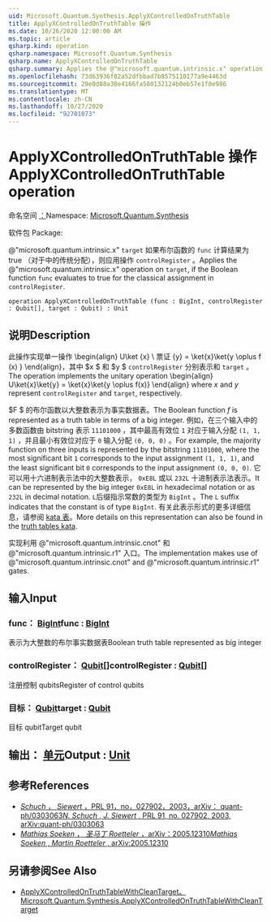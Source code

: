 ```yaml
---
uid: Microsoft.Quantum.Synthesis.ApplyXControlledOnTruthTable
title: ApplyXControlledOnTruthTable 操作
ms.date: 10/26/2020 12:00:00 AM
ms.topic: article
qsharp.kind: operation
qsharp.namespace: Microsoft.Quantum.Synthesis
qsharp.name: ApplyXControlledOnTruthTable
qsharp.summary: Applies the @"microsoft.quantum.intrinsic.x" operation on `target`, if the Boolean function `func` evaluates to true for the classical assignment in `controlRegister`.
ms.openlocfilehash: 73d63936f02a52dfbbad7b8575110177a9e4463d
ms.sourcegitcommit: 29e0d88a30e4166fa580132124b0eb57e1f0e986
ms.translationtype: MT
ms.contentlocale: zh-CN
ms.lasthandoff: 10/27/2020
ms.locfileid: "92701073"
---
```

# <a name="applyxcontrolledontruthtable-operation"></a><span data-ttu-id="52b76-102">ApplyXControlledOnTruthTable 操作</span><span class="sxs-lookup"><span data-stu-id="52b76-102">ApplyXControlledOnTruthTable operation</span></span>

<span data-ttu-id="52b76-103">命名空间 [：](xref:Microsoft.Quantum.Synthesis)</span><span class="sxs-lookup"><span data-stu-id="52b76-103">Namespace: [Microsoft.Quantum.Synthesis](xref:Microsoft.Quantum.Synthesis)</span></span>

<span data-ttu-id="52b76-104">软件包 [](https://nuget.org/packages/)</span><span class="sxs-lookup"><span data-stu-id="52b76-104">Package: [](https://nuget.org/packages/)</span></span>


<span data-ttu-id="52b76-105">@"microsoft.quantum.intrinsic.x" `target` 如果布尔函数的 `func` 计算结果为 true （对于中的传统分配），则应用操作 `controlRegister` 。</span><span class="sxs-lookup"><span data-stu-id="52b76-105">Applies the @"microsoft.quantum.intrinsic.x" operation on `target`, if the Boolean function `func` evaluates to true for the classical assignment in `controlRegister`.</span></span>

```qsharp
operation ApplyXControlledOnTruthTable (func : BigInt, controlRegister : Qubit[], target : Qubit) : Unit
```


## <a name="description"></a><span data-ttu-id="52b76-106">说明</span><span class="sxs-lookup"><span data-stu-id="52b76-106">Description</span></span>

<span data-ttu-id="52b76-107">此操作实现单一操作 \begin{align} U\ket {x} \ 票证 {y} = \ket{x}\ket{y \oplus f (x) } \end{align}，其中 $x $ 和 $y $ `controlRegister` 分别表示和 `target` 。</span><span class="sxs-lookup"><span data-stu-id="52b76-107">The operation implements the unitary operation \begin{align} U\ket{x}\ket{y} = \ket{x}\ket{y \oplus f(x)} \end{align} where $x$ and $y$ represent `controlRegister` and `target`, respectively.</span></span>

<span data-ttu-id="52b76-108">$F $ 的布尔函数以大整数表示为事实数据表。</span><span class="sxs-lookup"><span data-stu-id="52b76-108">The Boolean function $f$ is represented as a truth table in terms of a big integer.</span></span>
<span data-ttu-id="52b76-109">例如，在三个输入中的多数函数由 bitstring 表示 `11101000` ，其中最高有效位 `1` 对应于输入分配 `(1, 1, 1)` ，并且最小有效位对应于 `0` 输入分配 `(0, 0, 0)` 。</span><span class="sxs-lookup"><span data-stu-id="52b76-109">For example, the majority function on three inputs is represented by the bitstring `11101000`, where the most significant bit `1` corresponds to the input assignment `(1, 1, 1)`, and the least significant bit `0` corresponds to the input assignment `(0, 0, 0)`.</span></span>
<span data-ttu-id="52b76-110">它可以用十六进制表示法中的大整数表示， `0xE8L` 或以 `232L` 十进制表示法表示。</span><span class="sxs-lookup"><span data-stu-id="52b76-110">It can be represented by the big integer `0xE8L` in hexadecimal notation or as `232L` in decimal notation.</span></span>  <span data-ttu-id="52b76-111">`L`后缀指示常数的类型为 `BigInt` 。</span><span class="sxs-lookup"><span data-stu-id="52b76-111">The `L` suffix indicates that the constant is of type `BigInt`.</span></span>
<span data-ttu-id="52b76-112">有关此表示形式的更多详细信息，请参阅 [kata 表](https://github.com/microsoft/QuantumKatas/tree/main/TruthTables)。</span><span class="sxs-lookup"><span data-stu-id="52b76-112">More details on this representation can also be found in the [truth tables kata](https://github.com/microsoft/QuantumKatas/tree/main/TruthTables).</span></span>

<span data-ttu-id="52b76-113">实现利用 @"microsoft.quantum.intrinsic.cnot" 和 @"microsoft.quantum.intrinsic.r1" 入口。</span><span class="sxs-lookup"><span data-stu-id="52b76-113">The implementation makes use of @"microsoft.quantum.intrinsic.cnot" and @"microsoft.quantum.intrinsic.r1" gates.</span></span>

## <a name="input"></a><span data-ttu-id="52b76-114">输入</span><span class="sxs-lookup"><span data-stu-id="52b76-114">Input</span></span>

### <a name="func--bigint"></a><span data-ttu-id="52b76-115">func： [BigInt](xref:microsoft.quantum.lang-ref.bigint)</span><span class="sxs-lookup"><span data-stu-id="52b76-115">func : [BigInt](xref:microsoft.quantum.lang-ref.bigint)</span></span>

<span data-ttu-id="52b76-116">表示为大整数的布尔事实数据表</span><span class="sxs-lookup"><span data-stu-id="52b76-116">Boolean truth table represented as big integer</span></span>


### <a name="controlregister--qubit"></a><span data-ttu-id="52b76-117">controlRegister： [Qubit](xref:microsoft.quantum.lang-ref.qubit)[]</span><span class="sxs-lookup"><span data-stu-id="52b76-117">controlRegister : [Qubit](xref:microsoft.quantum.lang-ref.qubit)[]</span></span>

<span data-ttu-id="52b76-118">注册控制 qubits</span><span class="sxs-lookup"><span data-stu-id="52b76-118">Register of control qubits</span></span>


### <a name="target--qubit"></a><span data-ttu-id="52b76-119">目标： [Qubit](xref:microsoft.quantum.lang-ref.qubit)</span><span class="sxs-lookup"><span data-stu-id="52b76-119">target : [Qubit](xref:microsoft.quantum.lang-ref.qubit)</span></span>

<span data-ttu-id="52b76-120">目标 qubit</span><span class="sxs-lookup"><span data-stu-id="52b76-120">Target qubit</span></span>



## <a name="output--unit"></a><span data-ttu-id="52b76-121">输出： [单元](xref:microsoft.quantum.lang-ref.unit)</span><span class="sxs-lookup"><span data-stu-id="52b76-121">Output : [Unit](xref:microsoft.quantum.lang-ref.unit)</span></span>



## <a name="references"></a><span data-ttu-id="52b76-122">参考</span><span class="sxs-lookup"><span data-stu-id="52b76-122">References</span></span>

- [<span data-ttu-id="52b76-123">*Schuch* ， *Siewert* ，PRL 91，no，027902，2003，arXiv： quant-ph/0303063</span><span class="sxs-lookup"><span data-stu-id="52b76-123">*N. Schuch* , *J. Siewert* , PRL 91, no. 027902, 2003, arXiv:quant-ph/0303063</span></span>](https://arxiv.org/abs/quant-ph/0303063)
- [<span data-ttu-id="52b76-124">*Mathias Soeken* ， *圣马丁 Roetteler* ，arXiv：2005.12310</span><span class="sxs-lookup"><span data-stu-id="52b76-124">*Mathias Soeken* , *Martin Roetteler* , arXiv:2005.12310</span></span>](https://arxiv.org/abs/2005.12310)

## <a name="see-also"></a><span data-ttu-id="52b76-125">另请参阅</span><span class="sxs-lookup"><span data-stu-id="52b76-125">See Also</span></span>

- [<span data-ttu-id="52b76-126">ApplyXControlledOnTruthTableWithCleanTarget。</span><span class="sxs-lookup"><span data-stu-id="52b76-126">Microsoft.Quantum.Synthesis.ApplyXControlledOnTruthTableWithCleanTarget</span></span>](xref:Microsoft.Quantum.Synthesis.ApplyXControlledOnTruthTableWithCleanTarget)